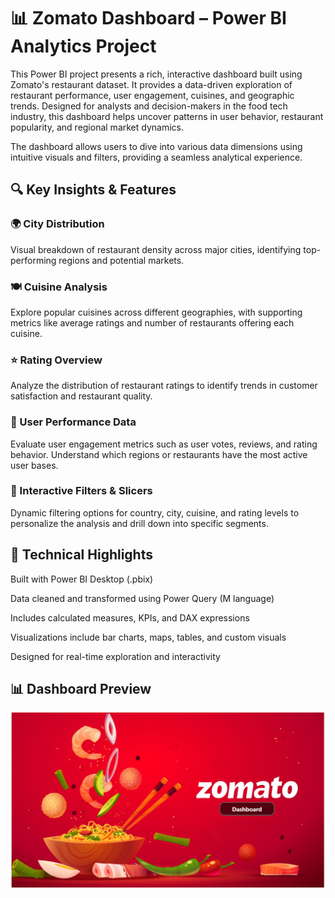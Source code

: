 # 📊 Zomato Dashboard – Power BI Analytics Project
This Power BI project presents a rich, interactive dashboard built using Zomato's restaurant dataset. It provides a data-driven exploration of restaurant performance, user engagement, cuisines, and geographic trends. Designed for analysts and decision-makers in the food tech industry, this dashboard helps uncover patterns in user behavior, restaurant popularity, and regional market dynamics.

The dashboard allows users to dive into various data dimensions using intuitive visuals and filters, providing a seamless analytical experience.

## 🔍 Key Insights & Features
### 🌍 City Distribution
Visual breakdown of restaurant density across major cities, identifying top-performing regions and potential markets.

### 🍽️ Cuisine Analysis
Explore popular cuisines across different geographies, with supporting metrics like average ratings and number of restaurants offering each cuisine.

### ⭐ Rating Overview
Analyze the distribution of restaurant ratings to identify trends in customer satisfaction and restaurant quality.

### 👤 User Performance Data
Evaluate user engagement metrics such as user votes, reviews, and rating behavior. Understand which regions or restaurants have the most active user bases.

### 🔄 Interactive Filters & Slicers
Dynamic filtering options for country, city, cuisine, and rating levels to personalize the analysis and drill down into specific segments.

## 🧩 Technical Highlights
Built with Power BI Desktop (.pbix)

Data cleaned and transformed using Power Query (M language)

Includes calculated measures, KPIs, and DAX expressions

Visualizations include bar charts, maps, tables, and custom visuals

Designed for real-time exploration and interactivity

## 📊 Dashboard Preview
![alt_text](https://github.com/KunalSawlani/Zomato-Analysis-PowerBI/blob/9e89d8c51d1156c46e3755f98522fd12718dbdf2/img1.png)
